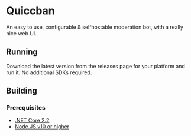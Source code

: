 # Quiccban
An easy to use, configurable & selfhostable moderation bot, with a really nice web UI.

## Running
Download the latest version from the releases page for your platform and run it. No additional SDKs required.

## Building
### Prerequisites
* [.NET Core 2.2](https://dotnet.microsoft.com/)
* [Node.JS v10 or higher](https://nodejs.org/)
